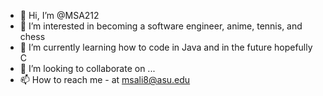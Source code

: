 - 👋 Hi, I’m @MSA212
- 👀 I’m interested in becoming a software engineer, anime, tennis, and chess 
- 🌱 I’m currently learning how to code in Java and in the future hopefully C
- 💞️ I’m looking to collaborate on ...
- 📫 How to reach me - at msali8@asu.edu

